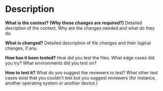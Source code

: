 <!--- Add Jira item and provide a general summary of your changes in the title above -->

# Description

**What is the context? (Why these changes are required?)**
Detailed decription of the context, Why are the changes needed and what do they do.

**What is changed?**
Detailed description of file changes and their logical changes, if any.

**How has it been tested?**
How did you test the files.
What edge cases did you try? What environments did you test on?

**How to test it?**
What do you suggest the reviewers to test?
What other test cases exist that you couldn't test but you suggest reviewers
(for instance, another operating system or another device.)
